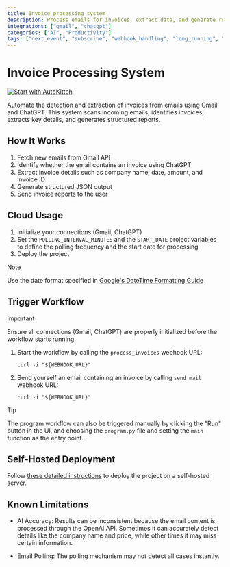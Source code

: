 ```yaml
---
title: Invoice processing system
description: Process emails for invoices, extract data, and generate reports
integrations: ["gmail", "chatgpt"]
categories: ["AI", "Productivity"]
tags: ["next_event", "subscribe", "webhook_handling", "long_running", "data_processing", "timeout_handling", "notifications"]
---
```


# Invoice Processing System

[![Start with AutoKitteh](https://autokitteh.com/assets/autokitteh-badge.svg)](https://app.autokitteh.cloud/template?template-name=invoice_processing)

Automate the detection and extraction of invoices from emails using Gmail and ChatGPT. This system scans incoming emails, identifies invoices, extracts key details, and generates structured reports.

## How It Works

1. Fetch new emails from Gmail API
2. Identify whether the email contains an invoice using ChatGPT
3. Extract invoice details such as company name, date, amount, and invoice ID
4. Generate structured JSON output
5. Send invoice reports to the user

## Cloud Usage

1. Initialize your connections (Gmail, ChatGPT)
2. Set the `POLLING_INTERVAL_MINUTES` and the `START_DATE` project variables to define the polling frequency and the start date for processing
3. Deploy the project

> [!NOTE]
> Use the date format specified in [Google's DateTime Formatting Guide](https://developers.google.com/gmail/markup/reference/datetime-formatting)

## Trigger Workflow

> [!IMPORTANT]
> Ensure all connections (Gmail, ChatGPT) are properly initialized before the workflow starts running.

1. Start the workflow by calling the `process_invoices` webhook URL:
   ```shell
   curl -i "${WEBHOOK_URL}"
   ```
2. Send yourself an email containing an invoice by calling `send_mail` webhook URL:
   ```shell
   curl -i "${WEBHOOK_URL}"
   ```

> [!TIP]
> The program workflow can also be triggered manually by clicking the "Run" button in the UI, and choosing the `program.py` file and setting the `main` function as the entry point.

## Self-Hosted Deployment

Follow [these detailed instructions](https://docs.autokitteh.com/get_started/deployment) to deploy the project on a self-hosted server.

## Known Limitations

- AI Accuracy: Results can be inconsistent because the email content is processed through the OpenAI API. Sometimes it can accurately detect details like the company name and price, while other times it may miss certain information.

- Email Polling: The polling mechanism may not detect all cases instantly.

